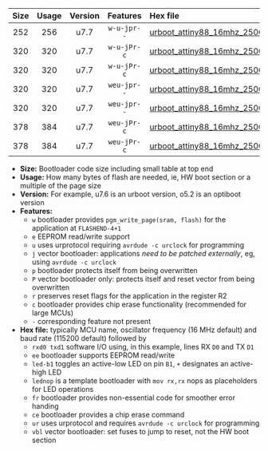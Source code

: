 |Size|Usage|Version|Features|Hex file|
|:-:|:-:|:-:|:-:|:--|
|252|256|u7.7|`w-u-jpr--`|[urboot_attiny88_16mhz_250000bps_rxd7_txd6_ur_vbl.hex](https://raw.githubusercontent.com/stefanrueger/urboot.hex/main/mcus/attiny88/fcpu_16mhz/250000_bps/urboot_attiny88_16mhz_250000bps_rxd7_txd6_ur_vbl.hex)|
|320|320|u7.7|`w-u-jPr-c`|[urboot_attiny88_16mhz_250000bps_rxd7_txd6_led+b0_fr_ce_ur_vbl.hex](https://raw.githubusercontent.com/stefanrueger/urboot.hex/main/mcus/attiny88/fcpu_16mhz/250000_bps/urboot_attiny88_16mhz_250000bps_rxd7_txd6_led+b0_fr_ce_ur_vbl.hex)|
|320|320|u7.7|`w-u-jPr-c`|[urboot_attiny88_16mhz_250000bps_rxd7_txd6_lednop_fr_ce_ur_vbl.hex](https://raw.githubusercontent.com/stefanrueger/urboot.hex/main/mcus/attiny88/fcpu_16mhz/250000_bps/urboot_attiny88_16mhz_250000bps_rxd7_txd6_lednop_fr_ce_ur_vbl.hex)|
|320|320|u7.7|`weu-jpr--`|[urboot_attiny88_16mhz_250000bps_rxd7_txd6_ee_led+b0_ur_vbl.hex](https://raw.githubusercontent.com/stefanrueger/urboot.hex/main/mcus/attiny88/fcpu_16mhz/250000_bps/urboot_attiny88_16mhz_250000bps_rxd7_txd6_ee_led+b0_ur_vbl.hex)|
|320|320|u7.7|`weu-jpr--`|[urboot_attiny88_16mhz_250000bps_rxd7_txd6_ee_lednop_ur_vbl.hex](https://raw.githubusercontent.com/stefanrueger/urboot.hex/main/mcus/attiny88/fcpu_16mhz/250000_bps/urboot_attiny88_16mhz_250000bps_rxd7_txd6_ee_lednop_ur_vbl.hex)|
|378|384|u7.7|`weu-jPr-c`|[urboot_attiny88_16mhz_250000bps_rxd7_txd6_ee_led+b0_fr_ce_ur_vbl.hex](https://raw.githubusercontent.com/stefanrueger/urboot.hex/main/mcus/attiny88/fcpu_16mhz/250000_bps/urboot_attiny88_16mhz_250000bps_rxd7_txd6_ee_led+b0_fr_ce_ur_vbl.hex)|
|378|384|u7.7|`weu-jPr-c`|[urboot_attiny88_16mhz_250000bps_rxd7_txd6_ee_lednop_fr_ce_ur_vbl.hex](https://raw.githubusercontent.com/stefanrueger/urboot.hex/main/mcus/attiny88/fcpu_16mhz/250000_bps/urboot_attiny88_16mhz_250000bps_rxd7_txd6_ee_lednop_fr_ce_ur_vbl.hex)|

- **Size:** Bootloader code size including small table at top end
- **Usage:** How many bytes of flash are needed, ie, HW boot section or a multiple of the page size
- **Version:** For example, u7.6 is an urboot version, o5.2 is an optiboot version
- **Features:**
  + `w` bootloader provides `pgm_write_page(sram, flash)` for the application at `FLASHEND-4+1`
  + `e` EEPROM read/write support
  + `u` uses urprotocol requiring `avrdude -c urclock` for programming
  + `j` vector bootloader: applications *need to be patched externally*, eg, using `avrdude -c urclock`
  + `p` bootloader protects itself from being overwritten
  + `P` vector bootloader only: protects itself and reset vector from being overwritten
  + `r` preserves reset flags for the application in the register R2
  + `c` bootloader provides chip erase functionality (recommended for large MCUs)
  + `-` corresponding feature not present
- **Hex file:** typically MCU name, oscillator frequency (16 MHz default) and baud rate (115200 default) followed by
  + `rxd0 txd1` software I/O using, in this example, lines RX `D0` and TX `D1`
  + `ee` bootloader supports EEPROM read/write
  + `led-b1` toggles an active-low LED on pin `B1`, `+` designates an active-high LED
  + `lednop` is a template bootloader with `mov rx,rx` nops as placeholders for LED operations
  + `fr` bootloader provides non-essential code for smoother error handing
  + `ce` bootloader provides a chip erase command
  + `ur` uses urprotocol and requires `avrdude -c urclock` for programming
  + `vbl` vector bootloader: set fuses to jump to reset, not the HW boot section
